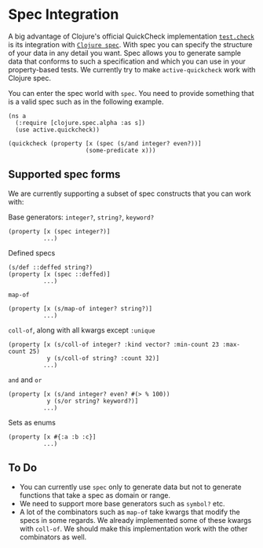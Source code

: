 # Spec Integration

A big advantage of Clojure's official QuickCheck implementation [`test.check`](https://github.com/clojure/test.check) is its integration with [`Clojure spec`](https://clojure.org/guides/spec). With spec you can specify the structure of your data in any detail you want. Spec allows you to generate sample data that conforms to such a specification and which you can use in your property-based tests. We currently try to make `active-quickcheck` work with Clojure spec.

You can enter the spec world with `spec`. You need to provide something that is a valid spec such as in the following example.

    (ns a
      (:require [clojure.spec.alpha :as s])
      (use active.quickcheck))

    (quickcheck (property [x (spec (s/and integer? even?))]
                          (some-predicate x)))

## Supported spec forms

We are currently supporting a subset of spec constructs that you can work with:

Base generators: `integer?`, `string?`, `keyword?`

    (property [x (spec integer?)]
              ...)


Defined specs

    (s/def ::deffed string?)
    (property [x (spec ::deffed)]
              ...)

`map-of`

    (property [x (s/map-of integer? string?)]
              ...)

`coll-of`, along with all kwargs except `:unique`

    (property [x (s/coll-of integer? :kind vector? :min-count 23 :max-count 25)
               y (s/coll-of string? :count 32)]
              ...)

`and` and `or`

    (property [x (s/and integer? even? #(> % 100))
               y (s/or string? keyword?)]
              ...)
   
Sets as enums

    (property [x #{:a :b :c}]
              ...)

## To Do

* You can currently use `spec` only to generate data but not to generate functions that take a spec as domain or range.
* We need to support more base generators such as `symbol?` etc.
* A lot of the combinators such as `map-of` take kwargs that modify the specs in some regards. We already implemented some of these kwargs with `coll-of`. We should make this implementation work with the other combinators as well.

